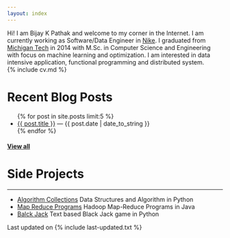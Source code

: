 ```yaml
---
layout: index
---
```


Hi! I am Bijay K Pathak and welcome to my corner in the Internet.
I am currently working as Software/Data Engineer in [Nike](http://www.nike.com). I graduated from [Michigan Tech](http://www.mtu.edu) in 2014 with M.Sc. in Computer Science and Engineering with focus on machine learning and optimization. I am interested in data intensive application, functional programming and distributed system.  
{% include cv.md %}

# Recent Blog Posts

<ul>
  {% for post in site.posts limit:5 %}
    <li>
      <a href="{{ post.url }}">{{ post.title }}</a> &mdash; <span>{{ post.date | date_to_string }}</span>
    </li>
  {% endfor %}
</ul>
<h4><a href="/blog">View all</a></h4>

# Side Projects
---
+ [Algorithm Collections](https://github.com/bkpathak/Algorithms-collections) Data Structures and Algorithm in Python
+ [Map Reduce Programs]() Hadoop Map-Reduce Programs in Java
+ [Balck Jack]() Text based Black Jack game in Python

Last updated on {% include last-updated.txt %}
